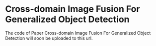 # Cross-domain Image Fusion For Generalized Object Detection

The code of Paper Cross-domain Image Fusion For Generalized Object Detection will soon be uploaded to this url.